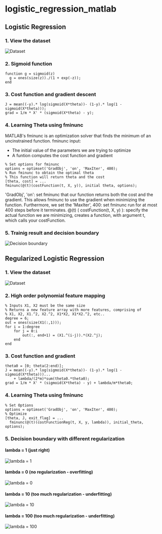 # logistic_regression_matlab

## Logistic Regression

### 1. View the dataset
![Dataset](https://raw.githubusercontent.com/guoqi228/logistic_regression_matlab/master/fig_1_dataset.png)

### 2. Sigmoid function
```
function g = sigmoid(z)
  g = ones(size(z))./(1 + exp(-z));
end
```

### 3. Cost function and gradient descent
```
J = mean((-y).* log(sigmoid(X*theta))- (1-y).* log(1 - sigmoid(X*theta)));
grad = 1/m * X' * (sigmoid(X*theta) - y);
```

### 4. Learning Theta using fminunc
MATLAB's fminunc is an optimization solver that finds the minimum of an uncinstrained function.
fminunc input:
* The initial value of the parameters we are trying to optimize
* A funtion computes the cost function and gradient
```
% Set options for fminunc
options = optimset('GradObj', 'on', 'MaxIter', 400);
% Run fminunc to obtain the optimal theta
% This function will return theta and the cost
[theta, cost] = ...
fminunc(@(t)(costFunction(t, X, y)), initial theta, options);
```
'GradObj', 'on': set fminunc that our function returns both the cost and the gradient. 
This allows fminunc to use the gradient when minimizing the function. Furthermore, we set the
'MaxIter', 400: set fminunc run for at most 400 steps before it terminates.
@(t) ( costFunction(t, X, y) ): specify the actual function we are minimizing, creates a function, 
with argument t, which calls your costFunction.

### 5. Trainig result and decision boundary
![Decision boundary](https://raw.githubusercontent.com/guoqi228/logistic_regression_matlab/master/fig_2_decision_boundary.png)

## Regularized Logistic Regression

### 1. View the dataset
![Dataset](https://raw.githubusercontent.com/guoqi228/logistic_regression_matlab/master/fig_3_dataset_2.png)

### 2. High order polynomial feature mapping
```
% Inputs X1, X2 must be the same size
% Returns a new feature array with more features, comprising of 
% X1, X2, X1.^2, X2.^2, X1*X2, X1*X2.^2, etc..
degree = 6;
out = ones(size(X1(:,1)));
for i = 1:degree
    for j = 0:i
        out(:, end+1) = (X1.^(i-j)).*(X2.^j);
    end
end
```

### 3. Cost function and gradient
```
theta0 = [0; theta(2:end)];
J = mean((-y).* log(sigmoid(X*theta))- (1-y).* log(1 - sigmoid(X*theta)))...
    + lambda/(2*m)*sum(theta0.*theta0);
grad = 1/m * X' * (sigmoid(X*theta) - y) + lambda/m*theta0;
```

### 4. Learning Theta using fminunc
```
% Set Options
options = optimset('GradObj', 'on', 'MaxIter', 400);
% Optimize
[theta, J, exit_flag] = ...
  fminunc(@(t)(costFunctionReg(t, X, y, lambda)), initial_theta, options);
```

### 5. Decision boundary with different regularization
#### lambda = 1 (just right)
![lambda = 1](https://raw.githubusercontent.com/guoqi228/logistic_regression_matlab/master/fig_4_decision_boundary_lambda_1.png)

#### lambda = 0 (no regularization - overfitting)
![lambda = 0](https://raw.githubusercontent.com/guoqi228/logistic_regression_matlab/master/fig_5_decision_boundary_lambda_0.png)

#### lambda = 10 (too much regularization - underfitting)
![lambda = 10](https://raw.githubusercontent.com/guoqi228/logistic_regression_matlab/master/fig_6_decision_boundary_lambda_10.png)

#### lambda = 100 (too much regularization - underfitting)
![lambda = 100](https://raw.githubusercontent.com/guoqi228/logistic_regression_matlab/master/fig_7_decision_boundary_lambda_100.png)

